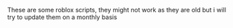These are some roblox scripts, they might not work as they are old but i will try to update them on a monthly basis 
